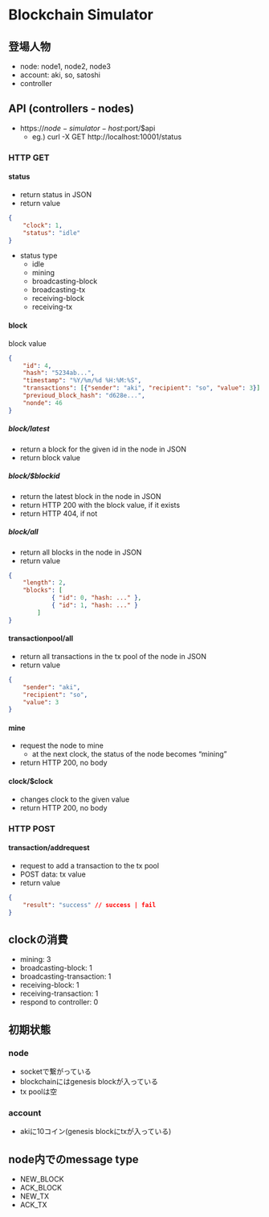 # Blockchain Simulator

## 登場人物
* node: node1, node2, node3
* account: aki, so, satoshi
* controller

## API (controllers - nodes)
* https://$node-simulator-host:$port/$api
	* eg.) curl -X GET http://localhost:10001/status

### HTTP GET
#### status
* return status in JSON
* return value
```json
{
	"clock": 1,
	"status": "idle"
}
```
* status type
	* idle
	* mining
	* broadcasting-block
	* broadcasting-tx
	* receiving-block
	* receiving-tx

#### block
block value
```json
{
	"id": 4,
	"hash": "5234ab...",
	"timestamp": "%Y/%m/%d %H:%M:%S",
	"transactions": [{"sender": "aki", "recipient": "so", "value": 3}],
	"previoud_block_hash": "d628e...",
	"nonde": 46
}
```

##### block/latest
* return a block for the given id in the node in JSON
* return block value

##### block/$blockid
* return the latest block in the node in JSON
* return HTTP 200 with the block value, if it exists
* return HTTP 404, if not

##### block/all
* return all blocks in the node in JSON
* return value
```json
{
	"length": 2,
	"blocks": [
			{ "id": 0, "hash: ..." },
			{ "id": 1, "hash: ..." }
		]
}
```

#### transactionpool/all
* return all transactions in the tx pool of the node in JSON
* return value
```json
{
	"sender": "aki",
	"recipient": "so",
	"value": 3
}
```

#### mine
* request the node to mine
	* at the next clock, the status of the node becomes “mining”
* return HTTP 200, no body

#### clock/$clock
* changes clock to the given value
* return HTTP 200, no body

### HTTP POST
#### transaction/addrequest
* request to add a transaction to the tx pool
* POST data: tx value
* return value
```json
{
	"result": "success"	// success | fail
}
```

## clockの消費
* mining: 3
* broadcasting-block: 1
* broadcasting-transaction: 1
* receiving-block: 1
* receiving-transaction: 1
* respond to controller: 0

## 初期状態
### node
* socketで繋がっている
* blockchainにはgenesis blockが入っている
* tx poolは空

### account
* akiに10コイン(genesis blockにtxが入っている)

## node内でのmessage type
* NEW_BLOCK
* ACK_BLOCK
* NEW_TX
* ACK_TX
